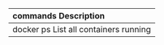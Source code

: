 | commands   Description                 |
| :------------------------------------- |
| docker ps  List all containers running |